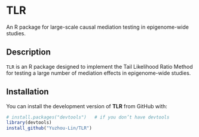 # TLR

An R package for large-scale causal mediation testing in epigenome-wide studies.

## Description

`TLR` is an R package designed to implement the Tail Likelihood Ratio Method for testing a large number of mediation effects in epigenome-wide studies.

## Installation

You can install the development version of **TLR** from GitHub with:

```r
# install.packages("devtools")   # if you don’t have devtools
library(devtools)
install_github("Yuzhou-Lin/TLR")
